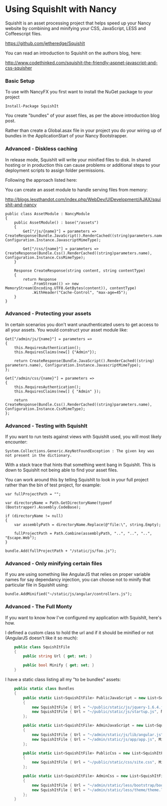 # Using SquishIt with Nancy

SquishIt is an asset processing project that helps speed up your Nancy website by combining and minifying your CSS, JavaScript, LESS and Coffeescript files.

https://github.com/jetheredge/SquishIt

You can read an introduction to SquishIt on the authors blog, here:

http://www.codethinked.com/squishit-the-friendly-aspnet-javascript-and-css-squisher

### Basic Setup

To use with NancyFX you first want to install the NuGet package to your project

`Install-Package SquishIt`

You create "bundles" of your asset files, as per the above introduction blog post.

Rather than create a Global.asax file in your project you do your wiring up of bundles in the ApplicationStart of your Nancy Bootstrapper.

### Advanced - Diskless caching

In release mode, SquishIt will write your minified files to disk. In shared hosting or in production this can cause problems or additional steps to your deployment scripts to assign folder permissions.

Following the approach listed here:

You can create an asset module to handle serving files from memory:

http://blogs.lessthandot.com/index.php/WebDev/UIDevelopment/AJAX/squishit-and-nancy

    public class AssetModule : NancyModule
    {
        public AssetModule() : base("/assets")
        {
            Get["/js/{name}"] = parameters => CreateResponse(Bundle.JavaScript().RenderCached((string)parameters.name), Configuration.Instance.JavascriptMimeType);

            Get["/css/{name}"] = parameters => CreateResponse(Bundle.Css().RenderCached((string)parameters.name), Configuration.Instance.CssMimeType);
        }

        Response CreateResponse(string content, string contentType)
        {
            return Response
                .FromStream(() => new MemoryStream(Encoding.UTF8.GetBytes(content)), contentType)
                .WithHeader("Cache-Control", "max-age=45");
        }
    }

### Advanced - Protecting your assets

In certain scenarios you don't want unauthenticated users to get access to all your assets. You would construct your asset module like:

    Get["/admin/js/{name}"] = parameters =>
    {
        this.RequiresAuthentication();
        this.RequiresClaims(new[] {"Admin"});

        return CreateResponse(Bundle.JavaScript().RenderCached((string) parameters.name), Configuration.Instance.JavascriptMimeType);
    };

    Get["/admin/css/{name}"] = parameters =>
    {
        this.RequiresAuthentication();
        this.RequiresClaims(new[] { "Admin" });

        return CreateResponse(Bundle.Css().RenderCached((string)parameters.name), Configuration.Instance.CssMimeType);
    };  

### Advanced - Testing with SquishIt

If you want to run tests against views with SquishIt used, you will most likely encounter:

`System.Collections.Generic.KeyNotFoundException : The given key was not present in the dictionary.`

With a stack trace that hints that something went bang in SquishIt. This is down to SquishIt not being able to find your asset files.

You can work around this by telling SquishIt to look in your full project rather than the bin of test project, for example:

	var fullProjectPath = "";

	var directoryName = Path.GetDirectoryName(typeof (Bootstrapper).Assembly.CodeBase);

	if (directoryName != null)
	{
	    var assemblyPath = directoryName.Replace(@"file:\", string.Empty);

	    fullProjectPath = Path.Combine(assemblyPath, "..", "..", "..", "Escape.Web");
	}

	bundle.Add(fullProjectPath + "/static/js/foo.js");

### Advanced - Only minifying certain files

If you are using something like AngularJS that relies on proper variable names for say dependancy injection, you can choose not to minify that particular file in SquishIt using:

`bundle.AddMinified("~/static/js/angular/controllers.js");`

### Advanced - The Full Monty

If you want to know how I've configured my application with SquishIt, here's how.

I defined a custom class to hold the url and if it should be minified or not (AngularJS doesn't like it so much):
```c#
    public class SquishItFile
    {
        public string Url { get; set; }

        public bool Minify { get; set; }
    }
```

I have a static class listing all my "to be bundles" assets:

```c#
    public static class Bundles
    {
        public static List<SquishItFile> PublicJavaScript = new List<SquishItFile>
        {
            new SquishItFile { Url = "~/public/static/js/jquery-1.6.4.js", Minify = true },
            new SquishItFile { Url = "~/public/static/js/startup.js", Minify = true }
        };

        public static List<SquishItFile> AdminJavaScript = new List<SquishItFile>
        {
            new SquishItFile { Url = "~/admin/static/js/lib/angular.js", Minify = true },
            new SquishItFile { Url = "~/admin/static/js/app/app.js", Minify = false }
        };

        public static List<SquishItFile> PublicCss = new List<SquishItFile>
        {
            new SquishItFile { Url = "~/public/static/css/site.css", Minify = true }
        };

        public static List<SquishItFile> AdminCss = new List<SquishItFile>
        {
            new SquishItFile { Url = "~/admin/static/less/bootstrap/bootstrap.less", Minify = true },
            new SquishItFile { Url = "~/admin/static/less/theme/theme.less", Minify = true }
        };
    }
```